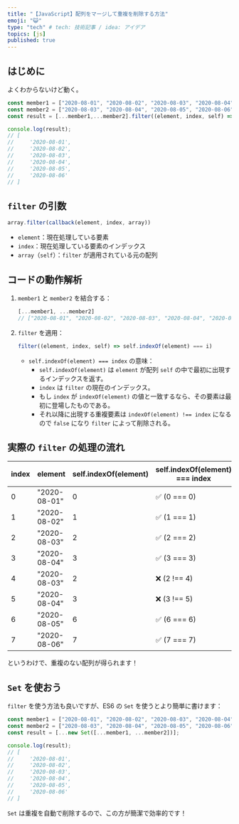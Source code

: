 ```yaml
---
title: "【JavaScript】配列をマージして重複を削除する方法"
emoji: "😺"
type: "tech" # tech: 技術記事 / idea: アイデア
topics: [js]
published: true
---
```


## はじめに

よくわからないけど動く。  

```jsx
const member1 = ["2020-08-01", "2020-08-02", "2020-08-03", "2020-08-04"];
const member2 = ["2020-08-03", "2020-08-04", "2020-08-05", "2020-08-06"];
const result = [...member1,...member2].filter((element, index, self) => self.indexOf(element) === index);

console.log(result);
// [
//     '2020-08-01',
//     '2020-08-02',
//     '2020-08-03',
//     '2020-08-04',
//     '2020-08-05',
//     '2020-08-06'
// ]
```

## `filter` の引数

```jsx
array.filter(callback(element, index, array))
```

- `element`：現在処理している要素
- `index`：現在処理している要素のインデックス
- `array`（`self`）：`filter` が適用されている元の配列

## コードの動作解析

1. `member1` と `member2` を結合する：

    ```jsx
    [...member1, ...member2]
    // ["2020-08-01", "2020-08-02", "2020-08-03", "2020-08-04", "2020-08-03", "2020-08-04", "2020-08-05", "2020-08-06"]
    ```

2. `filter` を適用：

    ```jsx
    filter((element, index, self) => self.indexOf(element) === i)
    ```

    - `self.indexOf(element) === index` の意味：
      - `self.indexOf(element)` は `element` が配列 `self` の中で最初に出現するインデックスを返す。
      - `index` は `filter` の現在のインデックス。
      - もし `index` が `indexOf(element)` の値と一致するなら、その要素は最初に登場したものである。
      - それ以降に出現する重複要素は `indexOf(element) !== index` になるので `false` になり `filter` によって削除される。

## 実際の `filter` の処理の流れ

| index | element | self.indexOf(element) | self.indexOf(element) === index | 残るか？ |
| --- | --- | --- | --- | --- |
| 0 | "2020-08-01" | 0 | ✅ (0 === 0) | 残る |
| 1 | "2020-08-02" | 1 | ✅ (1 === 1) | 残る |
| 2 | "2020-08-03" | 2 | ✅ (2 === 2) | 残る |
| 3 | "2020-08-04" | 3 | ✅ (3 === 3) | 残る |
| 4 | "2020-08-03" | 2 | ❌ (2 !== 4) | 削除 |
| 5 | "2020-08-04" | 3 | ❌ (3 !== 5) | 削除 |
| 6 | "2020-08-05" | 6 | ✅ (6 === 6) | 残る |
| 7 | "2020-08-06" | 7 | ✅ (7 === 7) | 残る |

というわけで、重複のない配列が得られます！

## `Set` を使おう

`filter` を使う方法も良いですが、ES6 の `Set` を使うとより簡単に書けます：

```jsx
const member1 = ["2020-08-01", "2020-08-02", "2020-08-03", "2020-08-04"];
const member2 = ["2020-08-03", "2020-08-04", "2020-08-05", "2020-08-06"];
const result = [...new Set([...member1, ...member2])];

console.log(result);
// [
//     '2020-08-01',
//     '2020-08-02',
//     '2020-08-03',
//     '2020-08-04',
//     '2020-08-05',
//     '2020-08-06'
// ]
```

`Set` は重複を自動で削除するので、この方が簡潔で効率的です！
